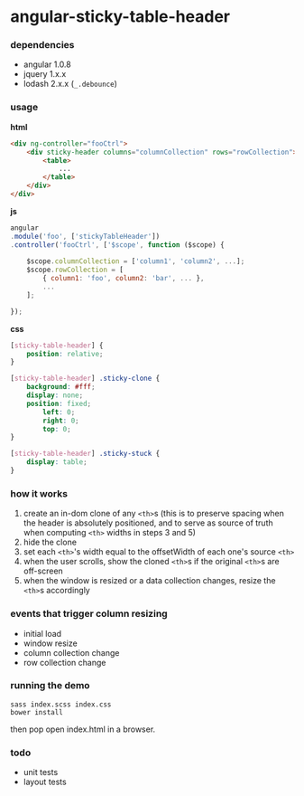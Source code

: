 angular-sticky-table-header
===================

### dependencies

- angular 1.0.8
- jquery 1.x.x
- lodash 2.x.x (`_.debounce`)

### usage

**html**

```html
<div ng-controller="fooCtrl">
	<div sticky-header columns="columnCollection" rows="rowCollection">
		<table>
			...
		</table>
	</div>
</div>
```

**js**

```js
angular
.module('foo', ['stickyTableHeader'])
.controller('fooCtrl', ['$scope', function ($scope) {
	
	$scope.columnCollection = ['column1', 'column2', ...];
	$scope.rowCollection = [
		{ column1: 'foo', column2: 'bar', ... },
		...
	];

});
```

**css**

```css
[sticky-table-header] {
	position: relative;
}

[sticky-table-header] .sticky-clone {
	background: #fff;
	display: none;
	position: fixed;
		left: 0;
		right: 0;
		top: 0;
}

[sticky-table-header] .sticky-stuck {
	display: table;
}
```

### how it works

1. create an in-dom clone of any `<th>`s (this is to preserve spacing when the header is absolutely positioned, and to serve as source of truth when computing `<th>` widths in steps 3 and 5)
2. hide the clone
3. set each `<th>`'s width equal to the offsetWidth of each one's source `<th>`
4. when the user scrolls, show the cloned `<th>`s if the original `<th>`s are off-screen
5. when the window is resized or a data collection changes, resize the `<th>`s accordingly

### events that trigger column resizing

- initial load
- window resize
- column collection change
- row collection change

### running the demo

```shell
sass index.scss index.css
bower install
```

then pop open index.html in a browser.

### todo

- unit tests
- layout tests